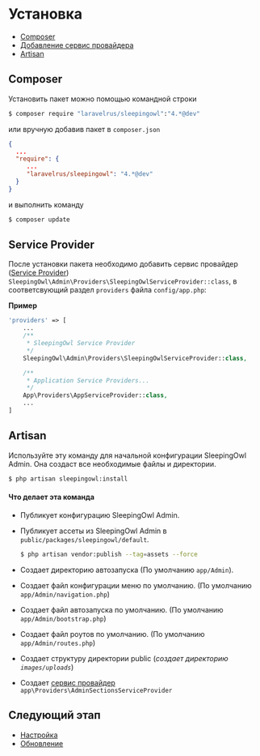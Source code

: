 # Установка

 - [Composer](#composer)
 - [Добавление сервис провайдера](#service-provider)
 - [Artisan](#artisan)

<a name="composer"></a>
## Composer
Установить пакет можно помощью командной строки

```bash
$ composer require "laravelrus/sleepingowl":"4.*@dev"
```

или вручную добавив пакет в `composer.json`

```json
{
  ...
  "require": {
     ...
     "laravelrus/sleepingowl": "4.*@dev"
  }
}
```
и выполнить команду

```bash
$ composer update
```

<a name="service-provider"></a>
## Service Provider

После установки пакета необходимо добавить сервис провайдер
([Service Provider](https://laravel.com/docs/5.3/providers)) `SleepingOwl\Admin\Providers\SleepingOwlServiceProvider::class`,
в соответсвующий раздел `providers` файла `config/app.php`:

**Пример**
```php
'providers' => [
    ...
    /**
     * SleepingOwl Service Provider
     */
    SleepingOwl\Admin\Providers\SleepingOwlServiceProvider::class,

    /**
     * Application Service Providers...
     */
    App\Providers\AppServiceProvider::class,
    ...
]
```

<a name="artisan"></a>
## Artisan

Используйте эту команду для начальной конфигурации SleepingOwl Admin. Она создаст все необходимые файлы и директории.

```bash
$ php artisan sleepingowl:install
```

#### Что делает эта команда

 - Публикует конфигурацию SleepingOwl Admin.
 - Публикует ассеты из SleepingOwl Admin в `public/packages/sleepingowl/default`.
   ```bash
   $ php artisan vendor:publish --tag=assets --force
   ```

 - Создает директорию автозапуска (По умолчанию `app/Admin`).
 - Создает файл конфигурации меню по умолчанию. (По умолчанию `app/Admin/navigation.php`)
 - Создает файл автозапуска по умолчанию. (По умолчанию `app/Admin/bootstrap.php`)
 - Создает файл роутов по умолчанию. (По умолчанию `app/Admin/routes.php`)
 - Создает структуру директории public (*создает директорию `images/uploads`*)
 - Создает [сервис провайдер](model_configuration_section.md) `app\Providers\AdminSectionsServiceProvider`

<a name="what-next"></a>
## Следующий этап

 - [Настройка](configuration.md)
 - [Обновление](update.md)
